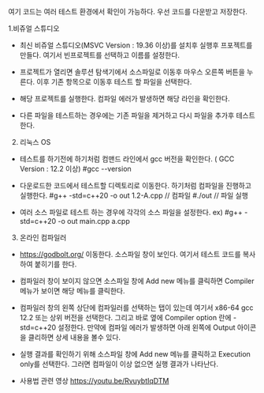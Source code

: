 여기 코드는 여러 테스트 환경에서 확인이 가능하다.
우선 코드를 다운받고 저장한다. 

1.비쥬얼 스튜디오
 - 최신 비쥬얼 스튜디오(MSVC Version : 19.36 이상)를 설치후 실행후 프포젝트를 만들다.
   여기서 빈프로젝트를 선택하고 이름를 설정한다.
   
 - 프로젝트가 열리면 솔루션 탐색기에서 소스파일로 이동후 마우스 오른쪽 버튼을 누른다.
   이후 기존 항목으로 이동후 테스트 할 파일을 선택한다.
   
 - 해당 프로젝트를 실행한다. 컴파일 에러가 발생하면 해당 라인을 확인한다.
 - 다른 파일을 테스트하는 경우에는 기존 파일을 제거하고 다시 파일을 추가후 테스트한다.

2. 리눅스 OS
 - 테스트를 하기전에 하기처럼 컴맨드 라인에서 gcc 버전을 확인한다. ( GCC Version : 12.2 이상)
   #gcc --version
  
 - 다운로드한 코드에서 테스트할 디렉토리로 이동한다. 하기처럼 컴파일을 진행하고 실행한다.
   #g++ -std=c++20 -o out 1.2-A.cpp // 컴파일
   #./out  // 파일 실행
   
 - 여러 소스 파일로 테스트 하는 경우에 각각의 소스 파일을 설정한다.
   ex) #g++ -std=c++20 -o out main.cpp a.cpp

3. 온라인 컴파일러
 - https://godbolt.org/ 이동한다. 소스파일 창이 보인다. 여기서 테스트 코드를 복사하여 붙히기를 한다.
   
 - 컴파일러 창이 보이지 않으면 소스파일 창에 Add new 메뉴를 클릭하면 Compiler 메뉴가 보이면 해당 메뉴를 클릭한다.
   
 - 컴파일러 창의 왼쪽 상단에 컴파일러를 선택하는 탭이 있는데 여기서 x86-64 gcc 12.2 또는 상위 버전을 선택한다.
   그리고 바로 옆에 Compiler option 란에 -std=c++20 설정한다.
   만약에 컴파일 에러가 발생하면 아래 왼쪽에 Output 아이콘을 클리하면 상세 내용을 볼수 있다.
   
 - 실행 결과를 확인하기 위해 소스파일 창에 Add new 메뉴를 클릭하고 Execution only를 선택한다. 그러면 컴파일이 이상 없으면 실행 결과가 나타난다.        

 * 사용법 관련 영상
   https://youtu.be/RvuybtIqDTM
